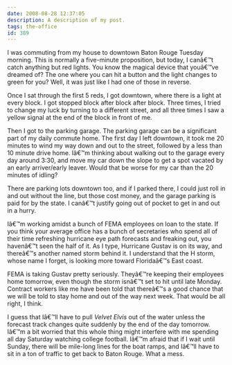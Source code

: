 ```yaml
---
date: 2008-08-28 12:37:05
description: A description of my post.
tags: the-office
id: 389
---
```

I was commuting from my house to downtown Baton Rouge Tuesday morning.  This is normally a five-minute proposition, but today, I canâ€™t catch anything but red lights.  You know the magical device that youâ€™ve dreamed of?  The one where you can hit a button and the light changes to green for you?  Well, it was just like I had one of those in reverse.

Once I sat through the first 5 reds, I got downtown, where there is a light at every block.  I got stopped block after block after block.  Three times, I tried to change my luck by turning to a different street, and all three times I saw a yellow signal at the end of the block in front of me.
<!--more-->
Then I got to the parking garage.  The parking garage can be a significant part of my daily commute home.  The first day I left downtown, it took me 20 minutes to wind my way down and out to the street, followed by a less than 10 minute drive home.  Iâ€™m thinking about walking out to the garage every day around 3:30, and move my car down the slope to get a spot vacated by an early arriver/early leaver.  Would that be worse for my car than the 20 minutes of idling?

There are parking lots downtown too, and if I parked there, I could just roll in and out without the line, but those cost money, and the garage parking is paid for by the state.  I canâ€™t justify going out of pocket to get in and out in a hurry.

Iâ€™m working amidst a bunch of FEMA employees on loan to the state.  If you think your average office has a bunch of secretaries who spend all of their time refreshing hurricane eye path forecasts and freaking out, you havenâ€™t seen the half of it.  As I type, Hurricane Gustav is on its way, and thereâ€™s another named storm behind it.  I understand that the H storm, whose name I forget, is looking more toward Floridaâ€™s East coast.

FEMA is taking Gustav pretty seriously.  Theyâ€™re keeping their employees home tomorrow, even though the storm isnâ€™t set to hit until late Monday.  Contract workers like me have been told that thereâ€™s a good chance that we will be told to stay home and out of the way next week.  That would be all right, I think.

I guess that Iâ€™ll have to pull <i>Velvet Elvis</i> out of the water unless the forecast track changes quite suddenly by the end of the day tomorrow.  Iâ€™m a bit worried that this whole thing might interfere with me spending all day Saturday watching college football.  Iâ€™m afraid that if I wait until Sunday, there will be mile-long lines for the boat ramps, and Iâ€™ll have to sit in a ton of traffic to get back to Baton Rouge.  What a mess.
